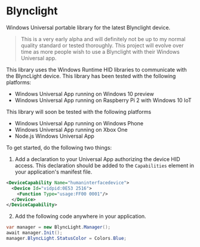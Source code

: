 # Blynclight
Windows Universal portable library for the latest Blynclight device.

> This is a very early alpha and will definitely not be up to my normal quality standard or tested thoroughly.  This project will evolve over time as more people wish to use a Blynclight with their Windows Universal app.

This library uses the Windows Runtime HID libraries to communicate with the BlyncLight device.  This library has been tested with the following platforms:
- Windows Universal App running on Windows 10 preview
- Windows Universal App running on Raspberry Pi 2 with Windows 10 IoT

This library will soon be tested with the following platforms
- Windows Universal App running on Windows Phone
- Windows Universal App running on Xbox One
- Node.js Windows Universal App

To get started, do the following two things:

1. Add a declaration to your Universal App authorizing the device HID access.  This declaration should be added to the ```Capabilities``` element in your application's manifest file.

```xml
<DeviceCapability Name="humaninterfacedevice">
  <Device Id="vidpid:0E53 2516">
    <Function Type="usage:FF00 0001"/>
  </Device>
</DeviceCapability>
```

2. Add the following code anywhere in your application.

```C#
var manager = new BlyncLight.Manager();
await manager.Init();
manager.BlyncLight.StatusColor = Colors.Blue;
```

